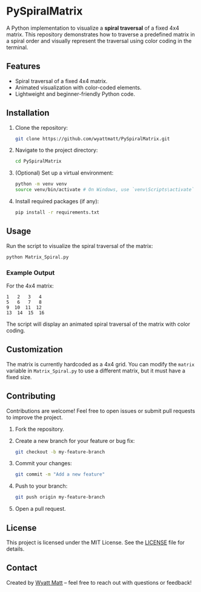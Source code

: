 # PySpiralMatrix

A Python implementation to visualize a **spiral traversal** of a fixed 4x4 matrix. This repository demonstrates how to traverse a predefined matrix in a spiral order and visually represent the traversal using color coding in the terminal.

## Features
- Spiral traversal of a fixed 4x4 matrix.
- Animated visualization with color-coded elements.
- Lightweight and beginner-friendly Python code.

## Installation
1. Clone the repository:
   
   ```bash
   git clone https://github.com/wyattmatt/PySpiralMatrix.git
   ```
2. Navigate to the project directory:
   
   ```bash
   cd PySpiralMatrix
   ```
3. (Optional) Set up a virtual environment:
   
   ```bash
   python -m venv venv
   source venv/bin/activate # On Windows, use `venv\Scripts\activate`
   ```
4. Install required packages (if any):
   
   ```bash
   pip install -r requirements.txt
   ```

## Usage
Run the script to visualize the spiral traversal of the matrix:

```bash
python Matrix_Spiral.py
```

### Example Output
For the 4x4 matrix:
```
1   2   3   4
5   6   7   8
9  10  11  12
13  14  15  16
```
The script will display an animated spiral traversal of the matrix with color coding.

## Customization
The matrix is currently hardcoded as a 4x4 grid. You can modify the `matrix` variable in `Matrix_Spiral.py` to use a different matrix, but it must have a fixed size.

## Contributing
Contributions are welcome! Feel free to open issues or submit pull requests to improve the project.

1. Fork the repository.
2. Create a new branch for your feature or bug fix:
   
   ```bash
   git checkout -b my-feature-branch
   ```
3. Commit your changes:
   
   ```bash
   git commit -m "Add a new feature"
   ```
4. Push to your branch:
   
   ```bash
   git push origin my-feature-branch
   ```
5. Open a pull request.

## License
This project is licensed under the MIT License. See the [LICENSE](https://github.com/wyattmatt/PySpiralMatrix/blob/main/LICENSE) file for details.

## Contact
Created by [Wyatt Matt](https://github.com/wyattmatt) – feel free to reach out with questions or feedback!
